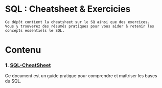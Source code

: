 # SQL : Cheatsheet & Exercicies

    Ce dépôt contient la cheatsheet sur le SQ ainsi que des exercices. Vous y trouverez des résumés pratiques pour vous aider à retenir les concepts essentiels le SQL.

# Contenu

### 1. [**SQL-CheatSheet**](SQL-cheatsheet.md)

Ce document est un guide pratique pour comprendre et maîtriser les bases du SQL.





















